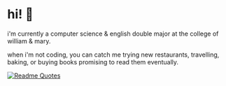 # hi! 👋

i'm currently a computer science & english double major at the college of william & mary.

when i'm not coding, you can catch me trying new restaurants, travelling, baking, or buying books promising to read them eventually.

[![Readme Quotes](https://quotes-github-readme.vercel.app/api?type=horizontal&border=false&theme=algolia)](https://github.com/piyushsuthar/github-readme-quotes)
